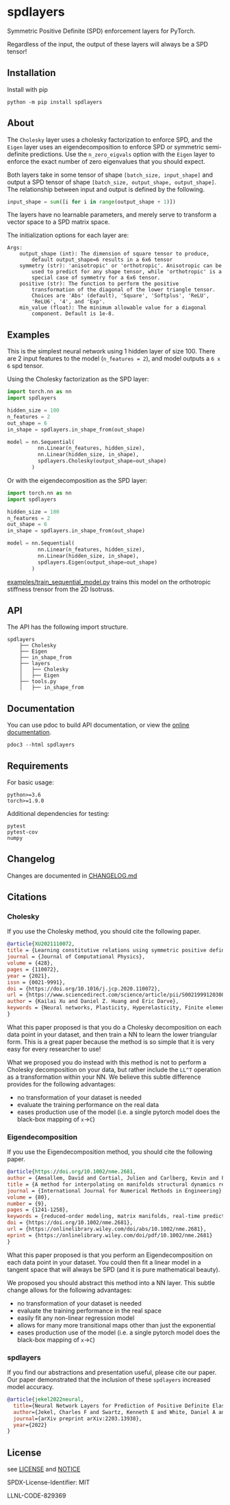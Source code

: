 # spdlayers

Symmetric Positive Definite (SPD) enforcement layers for PyTorch.

Regardless of the input, the output of these layers will always be a SPD tensor!

## Installation

Install with pip

```
python -m pip install spdlayers
```

## About

The `Cholesky` layer uses a cholesky factorization to enforce SPD, and the `Eigen` layer uses an eigendecomposition to enforce SPD or symmetric semi-definite predictions. Use the `n_zero_eigvals` option with the `Eigen` layer to enforce the exact number of zero eigenvalues that you should expect.

Both layers take in some tensor of shape `[batch_size, input_shape]` and output a SPD tensor of shape `[batch_size, output_shape, output_shape]`. The relationship between input and output is defined by the following.

```python
input_shape = sum([i for i in range(output_shape + 1)])
```

The layers have no learnable parameters, and merely serve to transform a vector space to a SPD matrix space.

The initialization options for each layer are:
```
Args:
    output_shape (int): The dimension of square tensor to produce,
        default output_shape=6 results in a 6x6 tensor
    symmetry (str): 'anisotropic' or 'orthotropic'. Anisotropic can be
        used to predict for any shape tensor, while 'orthotropic' is a
        special case of symmetry for a 6x6 tensor.
    positive (str): The function to perform the positive
        transformation of the diagonal of the lower triangle tensor.
        Choices are 'Abs' (default), 'Square', 'Softplus', 'ReLU',
        'ReLU6', '4', and 'Exp'.
    min_value (float): The minimum allowable value for a diagonal
        component. Default is 1e-8.
```

## Examples

This is the simplest neural network using 1 hidden layer of size 100. There are 2 input features to the model (`n_features = 2`), and model outputs a `6 x 6` spd tensor.

Using the Cholesky factorization as the SPD layer:
```python
import torch.nn as nn
import spdlayers

hidden_size = 100
n_features = 2
out_shape = 6
in_shape = spdlayers.in_shape_from(out_shape)

model = nn.Sequential(
          nn.Linear(n_features, hidden_size),
          nn.Linear(hidden_size, in_shape),
          spdlayers.Cholesky(output_shape=out_shape)
        )
```

Or with the eigendecomposition as the SPD layer:
```python
import torch.nn as nn
import spdlayers

hidden_size = 100
n_features = 2
out_shape = 6
in_shape = spdlayers.in_shape_from(out_shape)

model = nn.Sequential(
          nn.Linear(n_features, hidden_size),
          nn.Linear(hidden_size, in_shape),
          spdlayers.Eigen(output_shape=out_shape)
        )
```

[examples/train_sequential_model.py](https://github.com/LLNL/spdlayers/blob/main/examples/train_sequential_model.py) trains this model on the orthotropic stiffness trensor from the 2D Isotruss.

## API

The API has the following import structure.

```
spdlayers
    ├── Cholesky
    ├── Eigen
    ├── in_shape_from
    ├── layers
    │   ├── Cholesky
    │   ├── Eigen
    ├── tools.py
    │   ├── in_shape_from
```

## Documentation

You can use pdoc to build API documentation, or view the [online documentation](https://software.llnl.gov/spdlayers).

```
pdoc3 --html spdlayers
```

## Requirements

For basic usage:

```
python>=3.6
torch>=1.9.0
```

Additional dependencies for testing:

```
pytest
pytest-cov
numpy
```

## Changelog

Changes are documented in [CHANGELOG.md](https://github.com/LLNL/spdlayers/blob/main/CHANGELOG.md)

## Citations

### Cholesky

If you use the Cholesky method, you should cite the following paper.

```bib
@article{XU2021110072,
title = {Learning constitutive relations using symmetric positive definite neural networks},
journal = {Journal of Computational Physics},
volume = {428},
pages = {110072},
year = {2021},
issn = {0021-9991},
doi = {https://doi.org/10.1016/j.jcp.2020.110072},
url = {https://www.sciencedirect.com/science/article/pii/S0021999120308469},
author = {Kailai Xu and Daniel Z. Huang and Eric Darve},
keywords = {Neural networks, Plasticity, Hyperelasticity, Finite element method, Multiscale homogenization}
}
```

What this paper proposed is that you do a Cholesky decomposition on each data point in your dataset, and then train a NN to learn the lower triangular form. This is a great paper because the method is so simple that it is very easy for every researcher to use!

What we proposed you do instead with this method is not to perform a Cholesky decomposition on your data, but rather include the `LL^T` operation as a transformation within your NN. We believe this subtle difference provides for the following advantages:
- no transformation of your dataset is needed
- evaluate the training performance on the real data
- eases production use of the model (i.e. a single pytorch model does the black-box mapping of `x`→`C`)

### Eigendecomposition

If you use the Eigendecomposition method, you should cite the following paper.

```bib
@article{https://doi.org/10.1002/nme.2681,
author = {Amsallem, David and Cortial, Julien and Carlberg, Kevin and Farhat, Charbel},
title = {A method for interpolating on manifolds structural dynamics reduced-order models},
journal = {International Journal for Numerical Methods in Engineering},
volume = {80},
number = {9},
pages = {1241-1258},
keywords = {reduced-order modeling, matrix manifolds, real-time prediction, surrogate modeling, linear structural dynamics},
doi = {https://doi.org/10.1002/nme.2681},
url = {https://onlinelibrary.wiley.com/doi/abs/10.1002/nme.2681},
eprint = {https://onlinelibrary.wiley.com/doi/pdf/10.1002/nme.2681}
}
```
What this paper proposed is that you perform an Eigendecomposition on each data point in your dataset. You could then fit a linear model in a tangent space that will always be SPD (and it is pure mathematical beauty).

We proposed you should abstract this method into a NN layer. This subtle change allows for the following advantages:
- no transformation of your dataset is needed
- evaluate the training performance in the real space
- easily fit any non-linear regression model
- allows for many more transitional maps other than just the exponential
- eases production use of the model (i.e. a single pytorch model does the black-box mapping of `x`→`C`)

### spdlayers

If you find our abstractions and presentation useful, please cite our paper. Our paper demonstrated that the inclusion of these `spdlayers` increased model accuracy.

```bib
@article{jekel2022neural,
  title={Neural Network Layers for Prediction of Positive Definite Elastic Stiffness Tensors},
  author={Jekel, Charles F and Swartz, Kenneth E and White, Daniel A and Tortorelli, Daniel A and Watts, Seth E},
  journal={arXiv preprint arXiv:2203.13938},
  year={2022}
}
```

## License

see [LICENSE](https://github.com/LLNL/spdlayers/blob/main/LICENSE) and [NOTICE](https://github.com/LLNL/spdlayers/blob/main/NOTICE)

SPDX-License-Identifier: MIT

LLNL-CODE-829369
